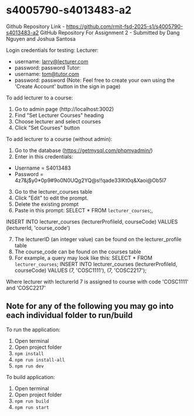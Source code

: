 # s4005790-s4013483-a2
Github Repository Link - https://github.com/rmit-fsd-2025-s1/s4005790-s4013483-a2
GitHub Repository For Assignment 2 - Submitted by Dang Nguyen and Joshua Santosa

Login credentials for testing:
Lecturer:
- username: larry@lecturer.com
- password: password
Tutor:
- username: tom@tutor.com
- password: password
(Note: Feel free to create your own using the 'Create Account' button in the sign in page)

To add lecturer to a course:
1. Go to admin page (http://localhost:3002)
2. Find "Set Lecturer Courses" heading
3. Choose lecturer and select courses
4. Click "Set Courses" button

To add lecturer to a course (without admin):
1. Go to the database (https://getmysql.com/phpmyadmin/)
2. Enter in this credentials:
- Username = S4013483
- Password = 4z7&j$y0*0p9#9o0N0UQg2YQ@s!!qade33lKt0q&Xaoi@Ob5l7
3. Go to the lecturer_courses table
4. Click "Edit" to edit the prompt.
5. Delete the existing prompt
6. Paste in this prompt:
SELECT * FROM `lecturer_courses`;,

INSERT INTO lecturer_courses (lecturerProfileId, courseCode)
VALUES (lecturerId, 'course_code')

7. The lecturerID (an integer value) can be found on the lecturer_profile table
8. The course_code can be found on the courses table
9. For example, a query may look like this:
SELECT * FROM `lecturer_courses`;
INSERT INTO lecturer_courses (lecturerProfileId, courseCode)
VALUES (7, 'COSC1111'), (7, 'COSC2217');

Where lecturer with lecturerId 7 is assigned to course with code 'COSC1111' and 'COSC2217'



## Note for any of the following you may go into each individual folder to run/build
To run the application:
1. Open terminal
2. Open project folder
3. `npm install`
4. `npm run install-all`
5. `npm run dev`

To build application:
1. Open terminal
2. Open project folder
3. `npm run build`
4. `npm run start`